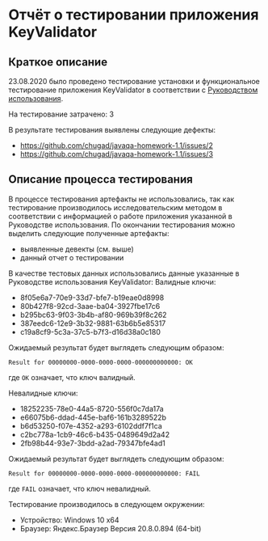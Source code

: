 # Отчёт о тестировании приложения KeyValidator

## Краткое описание

23.08.2020 было проведено тестирование установки и функциональное тестирование приложения KeyValidator в соответствии с [Руководством использования](https://github.com/netology-code/javaqa-homeworks/blob/master/intro/user-manual.md).

На тестирование затрачено: 3

В результате тестирования выявлены следующие дефекты:
* https://github.com/chugad/javaqa-homework-1.1/issues/2
* https://github.com/chugad/javaqa-homework-1.1/issues/3

## Описание процесса тестирования

В процессе тестирования артефакты не использовались, так как тестирование производилось исследовательским методом в соответствии с информацией о работе приложения указанной в Руководстве использования. По окончании тестирования можно выделить следующие полученные артефакты:
* выявленные девекты (см. выше)
* данный отчет о тестировании

В качестве тестовых данных использовались данные указанные в Руководстве использования KeyValidator:
Валидные ключи:
* 8f05e6a7-70e9-33d7-bfe7-b19eae0d8998
* 80b427f8-92cd-3aae-ba04-3927fbe17c6
* b295bc63-9f03-3b4b-af80-969b39f8c262
* 387eedc6-12e9-3b32-9881-63b6b5e85317
* c19a8cf9-5c3a-37c5-b7f3-d16d38a0c180

Ожидаемый результат будет выглядеть следующим образом:
```shell script
Result for 00000000-0000-0000-0000-000000000000: OK
```
где `OK` означает, что ключ валидный.

Невалидные ключи:
* 18252235-78e0-44a5-8720-556f0c7da17a
* e66075b6-ddad-445e-baf6-161b3289522b
* b6d53250-f07e-4352-a293-6102ddf7f1ca
* c2bc778a-1cb9-46c6-b435-0489649d2a42
* 2fb98b44-93e7-3bdd-a2ad-79347bfe4ad1

Ожидаемый результат будет выглядеть следующим образом:
```shell script
Result for 00000000-0000-0000-0000-000000000000: FAIL
```
где `FAIL` означает, что ключ невалидный.

Тестирование производилось в следующем окружении:
* Устройство: Windows 10 x64
* Браузер: Яндекс.Браузер Версия 20.8.0.894 (64-bit)
